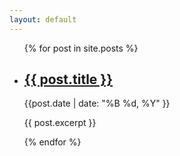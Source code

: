 ```yaml
---
layout: default
---
```


<ul>
  {% for post in site.posts %}
    <li>
      <h2><a href="{{ post.url }}">{{ post.title }}</a></h2>
      <span>{{post.date | date: "%B %d, %Y" }}</span>
      <p>{{ post.excerpt }}</p>
    </li>
  {% endfor %}
</ul>
